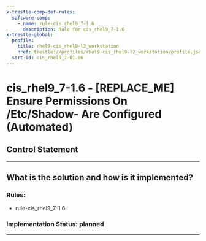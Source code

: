 ```yaml
---
x-trestle-comp-def-rules:
  software-comp:
    - name: rule-cis_rhel9_7-1.6
      description: Rule for cis_rhel9_7-1.6
x-trestle-global:
  profile:
    title: rhel9-cis_rhel9-l2_workstation
    href: trestle://profiles/rhel9-cis_rhel9-l2_workstation/profile.json
  sort-id: cis_rhel9_7-01.06
---
```


# cis_rhel9_7-1.6 - \[REPLACE_ME\] Ensure Permissions On /Etc/Shadow- Are Configured (Automated)

## Control Statement

______________________________________________________________________

## What is the solution and how is it implemented?

<!-- For implementation status enter one of: implemented, partial, planned, alternative, not-applicable -->

<!-- Note that the list of rules under ### Rules: is read-only and changes will not be captured after assembly to JSON -->

<!-- Add control implementation description here for control: cis_rhel9_7-1.6 -->

### Rules:

  - rule-cis_rhel9_7-1.6

### Implementation Status: planned

______________________________________________________________________
